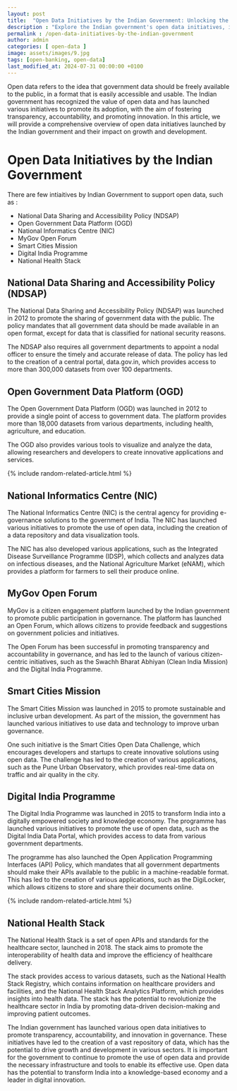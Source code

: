 ```yaml
---
layout: post
title:  "Open Data Initiatives by the Indian Government: Unlocking the Power of Data for Growth and Development"
description : "Explore the Indian government's open data initiatives, including the National Data Sharing and Accessibility Policy, Open Government Data Platform, and Digital India Programme. Learn how these initiatives promote transparency, innovation, and growth across various sectors, from healthcare to urban development. Discover the impact of open data on India's digital transformation and economic development."
permalink : /open-data-initiatives-by-the-indian-government
author: admin
categories: [ open-data ]
image: assets/images/9.jpg
tags: [open-banking, open-data]
last_modified_at: 2024-07-31 00:00:00 +0100
---
```


Open data refers to the idea that government data should be freely available to the public, in a format that is easily accessible and usable. The Indian government has recognized the value of open data and has launched various initiatives to promote its adoption, with the aim of fostering transparency, accountability, and promoting innovation. In this article, we will provide a comprehensive overview of open data initiatives launched by the Indian government and their impact on growth and development.

# Open Data Initiatives by the Indian Government

There are few intiaitives by Indian Government to support open data, such as : 
- National Data Sharing and Accessibility Policy (NDSAP)
- Open Government Data Platform (OGD)
- National Informatics Centre (NIC)
- MyGov Open Forum
- Smart Cities Mission
- Digital India Programme
- National Health Stack

## National Data Sharing and Accessibility Policy (NDSAP)
The National Data Sharing and Accessibility Policy (NDSAP) was launched in 2012 to promote the sharing of government data with the public. The policy mandates that all government data should be made available in an open format, except for data that is classified for national security reasons.

The NDSAP also requires all government departments to appoint a nodal officer to ensure the timely and accurate release of data. The policy has led to the creation of a central portal, data.gov.in, which provides access to more than 300,000 datasets from over 100 departments.

## Open Government Data Platform (OGD)
The Open Government Data Platform (OGD) was launched in 2012 to provide a single point of access to government data. The platform provides more than 18,000 datasets from various departments, including health, agriculture, and education.

The OGD also provides various tools to visualize and analyze the data, allowing researchers and developers to create innovative applications and services.

{% include random-related-article.html %}

## National Informatics Centre (NIC)
The National Informatics Centre (NIC) is the central agency for providing e-governance solutions to the government of India. The NIC has launched various initiatives to promote the use of open data, including the creation of a data repository and data visualization tools.

The NIC has also developed various applications, such as the Integrated Disease Surveillance Programme (IDSP), which collects and analyzes data on infectious diseases, and the National Agriculture Market (eNAM), which provides a platform for farmers to sell their produce online.

## MyGov Open Forum
MyGov is a citizen engagement platform launched by the Indian government to promote public participation in governance. The platform has launched an Open Forum, which allows citizens to provide feedback and suggestions on government policies and initiatives.

The Open Forum has been successful in promoting transparency and accountability in governance, and has led to the launch of various citizen-centric initiatives, such as the Swachh Bharat Abhiyan (Clean India Mission) and the Digital India Programme.

## Smart Cities Mission
The Smart Cities Mission was launched in 2015 to promote sustainable and inclusive urban development. As part of the mission, the government has launched various initiatives to use data and technology to improve urban governance.

One such initiative is the Smart Cities Open Data Challenge, which encourages developers and startups to create innovative solutions using open data. The challenge has led to the creation of various applications, such as the Pune Urban Observatory, which provides real-time data on traffic and air quality in the city.

## Digital India Programme
The Digital India Programme was launched in 2015 to transform India into a digitally empowered society and knowledge economy. The programme has launched various initiatives to promote the use of open data, such as the Digital India Data Portal, which provides access to data from various government departments.

The programme has also launched the Open Application Programming Interfaces (API) Policy, which mandates that all government departments should make their APIs available to the public in a machine-readable format. This has led to the creation of various applications, such as the DigiLocker, which allows citizens to store and share their documents online.

{% include random-related-article.html %}

## National Health Stack
The National Health Stack is a set of open APIs and standards for the healthcare sector, launched in 2018. The stack aims to promote the interoperability of health data and improve the efficiency of healthcare delivery.

The stack provides access to various datasets, such as the National Health Stack Registry, which contains information on healthcare providers and facilities, and the National Health Stack Analytics Platform, which provides insights into health data. The stack has the potential to revolutionize the healthcare sector in India by promoting data-driven decision-making and improving patient outcomes.

The Indian government has launched various open data initiatives to promote transparency, accountability, and innovation in governance. These initiatives have led to the creation of a vast repository of data, which has the potential to drive growth and development in various sectors. It is important for the government to continue to promote the use of open data and provide the necessary infrastructure and tools to enable its effective use. Open data has the potential to transform India into a knowledge-based economy and a leader in digital innovation.
